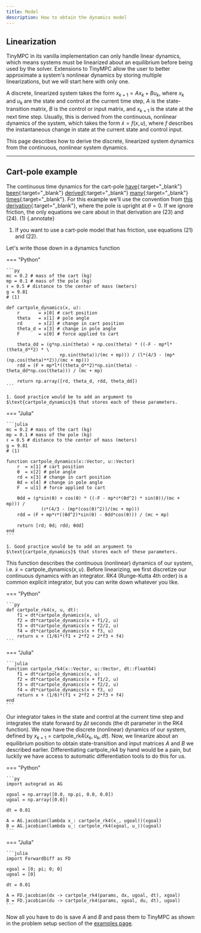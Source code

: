 ```yaml
---
title: Model
description: How to obtain the dynamics model
---
```


## Linearization

TinyMPC in its vanilla implementation can only handle linear dynamics, which means systems must be linearized about an equilibrium before being used by the solver. Extensions to TinyMPC allow the user to better approximate a system's nonlinear dynamics by storing multiple linearizations, but we will start here with only one.

A discrete, linearized system takes the form $x_{k+1} = Ax_k + Bu_k$, where $x_k$ and $u_k$ are the state and control at the current time step, $A$ is the state-transition matrix, $B$ is the control or input matrix, and $x_{k+1}$ is the state at the next time step. Usually, this is derived from the continuous, nonlinear dynamics of the system, which takes the form $\dot{x} = f(x, u)$, where $f$ describes the instantaneous change in state at the current state and control input.

This page describes how to derive the discrete, linearized system dynamics from the continuous, nonlinear system dynamics.

<!-- For each of the examples given in [the previous page](./examples.md), the state-transition matrix $A$ and input matrix $B$ were computed from the system's continuous, nonlinear dynamics. (1)
{.annotate} -->

<!-- 1. The system still needs to be discretized even if it is already linear. This can be done with the matrix exponential or by the same methods shown for the nonlinear system below. -->

---

## Cart-pole example

The continuous time dynamics for the cart-pole [have](https://courses.ece.ucsb.edu/ECE594/594D_W10Byl/hw/cartpole_eom.pdf){:target="_blank"} [been](https://www.matthewpeterkelly.com/tutorials/cartPole/index.html){:target="_blank"} [derived](https://underactuated.mit.edu/acrobot.html){:target="_blank"} [many](https://sharpneat.sourceforge.io/research/cart-pole/cart-pole-equations.html){:target="_blank"} [times](https://danielpiedrahita.wordpress.com/portfolio/cart-pole-control/){:target="_blank"}. For this example we'll use the convention from [this derivation](https://coneural.org/florian/papers/05_cart_pole.pdf){:target="_blank"}, where the pole is upright at $\theta=0$. If we ignore friction, the only equations we care about in that derivation are (23) and (24). (1)
{.annotate}

1. If you want to use a cart-pole model that has friction, use equations (21) and (22).

Let's write those down in a dynamics function

=== "Python"

    ```py
    mc = 0.2 # mass of the cart (kg)
    mp = 0.1 # mass of the pole (kg)
    ℓ = 0.5 # distance to the center of mass (meters)
    g = 9.81
    # (1)

    def cartpole_dynamics(x, u):
        r       = x[0] # cart position
        theta   = x[1] # pole angle
        rd      = x[2] # change in cart position
        theta_d = x[3] # change in pole angle
        F       = u[0] # force applied to cart
        
        theta_dd = (g*np.sin(theta) + np.cos(theta) * ((-F - mp*l*(theta_d**2) * \
                        np.sin(theta))/(mc + mp))) / (l*(4/3 - (mp*(np.cos(theta)**2))/(mc + mp)))
        rdd = (F + mp*l*((theta_d**2)*np.sin(theta) - theta_dd*np.cos(theta))) / (mc + mp)

        return np.array([rd, theta_d, rdd, theta_dd])
    ```

    1. Good practice would be to add an argument to $\text{cartpole_dynamics}$ that stores each of these parameters.

=== "Julia"

    ```julia
    mc = 0.2 # mass of the cart (kg)
    mp = 0.1 # mass of the pole (kg)
    ℓ = 0.5 # distance to the center of mass (meters)
    g = 9.81
    # (1)

    function cartpole_dynamics(x::Vector, u::Vector)
        r  = x[1] # cart position
        θ  = x[2] # pole angle
        rd = x[3] # change in cart position
        θd = x[4] # change in pole angle
        F  = u[1] # force applied to cart
        
        θdd = (g*sin(θ) + cos(θ) * ((-F - mp*ℓ*(θd^2) * sin(θ))/(mc + mp))) /
                 (ℓ*(4/3 - (mp*(cos(θ)^2))/(mc + mp)))
        rdd = (F + mp*ℓ*((θd^2)*sin(θ) - θdd*cos(θ))) / (mc + mp)
    
        return [rd; θd; rdd; θdd]
    end
    ```

    1. Good practice would be to add an argument to $\text{cartpole_dynamics}$ that stores each of these parameters.


This function describes the continuous (nonlinear) dynamics of our system, i.e. $\dot{x} = \text{cartpole_dynamics}(x, u)$. Before linearizing, we first discretize our continuous dynamics with an integrator. RK4 (Runge-Kutta 4th order) is a common explicit integrator, but you can write down whatever you like.

=== "Python"

    ```py
    def cartpole_rk4(x, u, dt):
        f1 = dt*cartpole_dynamics(x, u)
        f2 = dt*cartpole_dynamics(x + f1/2, u)
        f3 = dt*cartpole_dynamics(x + f2/2, u)
        f4 = dt*cartpole_dynamics(x + f3, u)
        return x + (1/6)*(f1 + 2*f2 + 2*f3 + f4)
    ```

=== "Julia"

    ```julia
    function cartpole_rk4(x::Vector, u::Vector, dt::Float64)
        f1 = dt*cartpole_dynamics(x, u)
        f2 = dt*cartpole_dynamics(x + f1/2, u)
        f3 = dt*cartpole_dynamics(x + f2/2, u)
        f4 = dt*cartpole_dynamics(x + f3, u)
        return x + (1/6)*(f1 + 2*f2 + 2*f3 + f4)
    end
    ```

Our integrator takes in the state and control at the current time step and integrates the state forward by $\Delta t$ seconds (the dt parameter in the RK4 function). We now have the discrete (nonlinear) dynamics of our system, defined by $x_{k+1} = \text{cartpole_rk4}(x_k, u_k, dt)$. Now, we linearize about an equilibrium position to obtain state-transition and input matrices $A$ and $B$ we described earlier. Differentiating $\text{cartpole_rk4}$ by hand would be a pain, but luckily we have access to automatic differentiation tools to do this for us.

=== "Python"

    ```py
    import autograd as AG

    xgoal = np.array([0.0, np.pi, 0.0, 0.0])
    ugoal = np.array([0.0])

    dt = 0.01

    A = AG.jacobian(lambda x_: cartpole_rk4(x_, ugoal))(xgoal)
    B = AG.jacobian(lambda u_: cartpole_rk4(xgoal, u_))(ugoal)
    ```

=== "Julia"

    ```julia
    import ForwardDiff as FD

    xgoal = [0; pi; 0; 0]
    ugoal = [0]

    dt = 0.01

    A = FD.jacobian(dx -> cartpole_rk4(params, dx, ugoal, dt), xgoal)
    B = FD.jacobian(du -> cartpole_rk4(params, xgoal, du, dt), ugoal)
    ```


Now all you have to do is save $A$ and $B$ and pass them to TinyMPC as shown in the problem setup section of the [examples page](examples.md).
